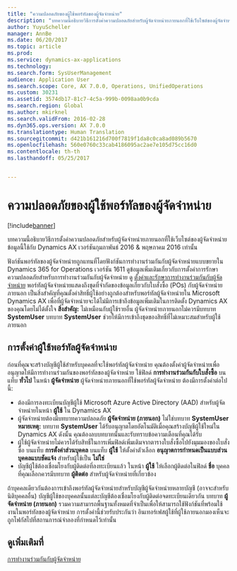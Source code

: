 ```yaml
---
title: "ความปลอดภัยของผู้ใช้พอร์ทัลของผู้จัดจำหน่าย"
description: "บทความนี้อธิบายวิธีการตั้งค่าความปลอดภัยสำหรับผู้จัดจำหน่ายภายนอกที่ใช้เว็บไซต์ของผู้จัดจำหน่าย ข้อมูลนี้ใช้กับ Dynamics AX เวอร์ชันกุมภาพันธ์ 2016 &amp; พฤษภาคม 2016 เท่านั้น"
author: YuyuScheller
manager: AnnBe
ms.date: 06/20/2017
ms.topic: article
ms.prod: 
ms.service: dynamics-ax-applications
ms.technology: 
ms.search.form: SysUserManagement
audience: Application User
ms.search.scope: Core, AX 7.0.0, Operations, UnifiedOperations
ms.custom: 30231
ms.assetid: 3574db17-81c7-4c5a-999b-0098aa0b9cda
ms.search.region: Global
ms.author: mkirknel
ms.search.validFrom: 2016-02-28
ms.dyn365.ops.version: AX 7.0.0
ms.translationtype: Human Translation
ms.sourcegitcommit: d421b161216d700f7819f1da8c0ca8ad089b5670
ms.openlocfilehash: 560e0760c33cab4186095ac2ae7e105d75cc16d0
ms.contentlocale: th-th
ms.lasthandoff: 05/25/2017


---
```


# <a name="vendor-portal-user-security"></a>ความปลอดภัยของผู้ใช้พอร์ทัลของผู้จัดจำหน่าย

[!include[banner](../includes/banner.md)]


บทความนี้อธิบายวิธีการตั้งค่าความปลอดภัยสำหรับผู้จัดจำหน่ายภายนอกที่ใช้เว็บไซต์ของผู้จัดจำหน่าย ข้อมูลนี้ใช้กับ Dynamics AX เวอร์ชันกุมภาพันธ์ 2016 &amp; พฤษภาคม 2016 เท่านั้น

ฟังก์ชันพอร์ทัลของผู้จัดจำหน่ายถูกแทนที่โดยฟังก์ชันการทำงานร่วมกันกับผู้จัดจำหน่ายแบบขยายใน Dynamics 365 for Operations เวอร์ชัน 1611 ดูข้อมูลเพิ่มเติมเกี่ยวกับการตั้งค่าการรักษาความปลอดภัยสำหรับการทำงานร่วมกันกับผู้จัดจำหน่าย ดู [ตั้งค่าและรักษาการทำงานร่วมกันกับผู้จัดจำหน่าย](set-up-maintain-vendor-collaboration.md) พอร์ทัลผู้จัดจำหน่ายแสดงถึงชุดที่จำกัดของข้อมูลเกี่ยวกับใบสั่งซื้อ (POs) กับผู้จัดจำหน่ายภายนอก เป็นสิ่งสำคัญที่คุณตั้งค่าสิทธิ์ผู้ใช้อย่างถูกต้องสำหรับพอร์ทัลผู้จัดจำหน่ายใน Microsoft Dynamics AX เพื่อที่ผู้จัดจำหน่ายจะได้ไม่มีการเข้าถึงข้อมูลเพิ่มเติมในการติดตั้ง Dynamics AX ของคุณโดยไม่ได้ตั้งใจ **สิ่งสำคัญ:** ไม่เหมือนกับผู้ใช้รายอื่น ผู้จัดจำหน่ายภายนอกไม่ควรมีบทบาท **SystemUser** บทบาท **SystemUser** ช่วยให้มีการเข้าถึงชุดของสิทธิ์ที่ไม่เหมาะสมสำหรับผู้ใช้ภายนอก

## <a name="setting-up-a-vendor-portal-user"></a>การตั้งค่าผู้ใช้พอร์ทัลผู้จัดจำหน่าย
ก่อนที่คุณจะสร้างบัญชีผู้ใช้สำหรับบุคคลที่จะใช้พอร์ทัลผู้จัดจำหน่าย คุณต้องตั้งค่าผู้จัดจำหน่ายเพื่ออนุญาตให้มีการทำงานร่วมกันของพอร์ทัลของผู้จัดจำหน่าย ใช้ฟิลด์ **การทำงานร่วมกันกับใบสั่งซื้อ** บนแท็บ **ทั่วไป** ในหน้า **ผู้จัดจำหน่าย** ผู้จัดจำหน่ายภายนอกที่ใช้พอร์ทัลผู้จัดจำหน่าย ต้องมีการตั้งค่าต่อไปนี้:

-   ต้องมีการลงทะเบียนบัญชีผู้ใช้ Microsoft Azure Active Directory (AAD) สำหรับผู้จัดจำหน่ายในหน้า **ผู้ใช้** ใน Dynamics AX
-   ผู้จัดจำหน่ายต้องมีบทบาทความปลอดภัย **ผู้จัดจำหน่าย (ภายนอก)** ไม่ใช่บทบาท **SystemUser** **หมายเหตุ:** บทบาท **SystemUser** ได้รับอนุญาตโดยอัตโนมัติเมื่อคุณสร้างบัญชีผู้ใช้ใหม่ใน Dynamics AX ดังนั้น คุณต้องลบบทบาทนั้นและรับทราบข้อความเตือนที่คุณได้รับ
-   ผู้ใช้ผู้จัดจำหน่ายไม่ควรได้รับสิทธิ์ในการเพิ่มฟิลด์เพิ่มเติมจากตารางใบสั่งซื้อไปยังมุมมองของใบสั่งซื้อ บนแท็บ **การตั้งค่าส่วนบุคคล** บนแท็บ **ผู้ใช้** ให้ตั้งค่าตัวเลือก **อนุญาตการกำหนดเป็นแบบส่วนบุคคลแบบชัดแจ้ง** สำหรับผู้ใช้เป็น **ไม่ใช่**
-   บัญชีผู้ใช้ต้องเชื่อมโยงกับผู้ติดต่อที่ลงทะเบียนแล้ว ในหน้า **ผู้ใช้** ให้เลือกผู้ติดต่อในฟิลด์ **ชื่อ** บุคคลที่คุณเลือกควรมีบทบาท **ผู้ติดต่อ** สำหรับผู้จัดจำหน่ายที่เกี่ยวข้อง

ถ้าบุคคลเดียวกันต้องการเข้าถึงพอร์ทัลผู้จัดจำหน่ายสำหรับบัญชีผู้จัดจำหน่ายหลายบัญชี (อาจจะสำหรับนิติบุคคลอื่น) บัญชีผู้ใช้ของบุคคลนั้นแต่ละบัญชีต้องเชื่อมโยงกับผู้ติดต่อจดทะเบียนเดียวกัน บทบาท **ผู้จัดจำหน่าย (ภายนอก)** รวมความสามารถพื้นฐานทั้งหมดที่จำเป็นเพื่อให้สามารถใช้ฟังก์ชันที่พร้อมใช้งานในพอร์ทัลของผู้จัดจำหน่าย การตั้งค่านี้ช่วยรับประกันว่า อินเทอร์เฟสผู้ใช้ที่ผู้ใช้ภายนอกมองเห็นจะถูกโฟกัสไปที่สถานการณ์จำลองที่กำหนดไว้เท่านั้น

<a name="see-also"></a>ดูเพิ่มเติมที่
--------

[การทำงานร่วมกันกับผู้จัดจำหน่าย](collaborate-vendors-vendor-portal.md)




